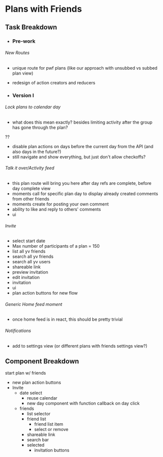 # Plans with Friends

## Task Breakdown

- ### **Pre-work**

###### New Routes
- unique route for pwf plans (like our approach with unsubbed vs subbed plan view)
- redesign of action creators and reducers




- ### **Version I**

###### Lock plans to calendar day
- what does this mean exactly? besides limiting activity after the group has gone through the plan?

??
- disable plan actions on days before the current day from the API (and also days in the future?)
- still navigate and show everything, but just don't allow checkoffs?


###### Talk it over/Activity feed
- this plan route will bring you here after day refs are complete, before day complete view
- moments call for specific plan day to display already created comments from other friends
- moments create for posting your own comment
- ability to like and reply to others' comments
- ui




###### Invite
- select start date
- Max number of participants of a plan = 150
- list all yv friends
- search all yv friends
- search all yv users
- shareable link
- preview invitation
- edit invitation
- invitation
- ui
- plan action buttons for new flow


###### Generic Home feed moment
- once home feed is in react, this should be pretty trivial

###### Notifications
- add to settings view (or different plans with friends settings view?)



## Component Breakdown

start plan w/ friends

- new plan action buttons
- Invite
	- date select
		- reuse calendar
		- new day component with function callback on day click
	- friends
		- list selector
		- friend list
			- friend list item
			- select or remove
		- shareable link
		- search bar
		- selected
			- invitation buttons 
